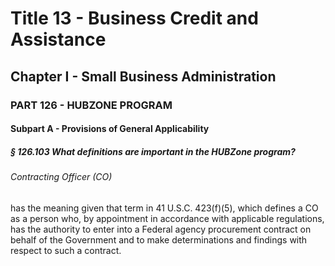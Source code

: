 
# Title 13 - Business Credit and Assistance
## Chapter I - Small Business Administration
### PART 126 - HUBZONE PROGRAM
#### Subpart A - Provisions of General Applicability
##### § 126.103 What definitions are important in the HUBZone program?
###### Contracting Officer (CO)

has the meaning given that term in 41 U.S.C. 423(f)(5), which defines a CO as a person who, by appointment in accordance with applicable regulations, has the authority to enter into a Federal agency procurement contract on behalf of the Government and to make determinations and findings with respect to such a contract.
